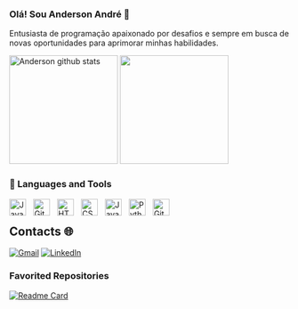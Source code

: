 ### Olá! Sou Anderson André 👋

Entusiasta de programação apaixonado por desafios e sempre em busca de novas oportunidades para aprimorar minhas habilidades.

<div>
  <img height="195px" src="https://github-readme-stats.vercel.app/api?username=andersoncp123&theme=transparent&border_color=407c85" alt="Anderson github stats" />
  <img height="195px" src="https://github-readme-stats.vercel.app/api/top-langs/?username=andersoncp123&show_icons=true&theme=transparent&border_color=407c85&rank_icon=github&include_all_commits=true&locale=pt-br" />  
</div>

### 🧰 Languages and Tools

<img align="left" alt="Java" width="30px" style="padding-right:10px;" src="https://cdn.jsdelivr.net/gh/devicons/devicon/icons/java/java-original.svg"/>
<img align="left" alt="Git" width="30px" style="padding-right:10px;" src="https://cdn.jsdelivr.net/gh/devicons/devicon/icons/git/git-original.svg" />
<img align="left" alt="HTML" width="30px" style="padding-right:10px;" src="https://cdn.jsdelivr.net/gh/devicons/devicon/icons/html5/html5-plain.svg" />
<img align="left" alt="CSS" width="30px" style="padding-right:10px;" src="https://cdn.jsdelivr.net/gh/devicons/devicon/icons/css3/css3-plain.svg" />
<img align="left" alt="JavaScript" width="30px" style="padding-right:10px;" src="https://cdn.jsdelivr.net/gh/devicons/devicon/icons/javascript/javascript-plain.svg" />
<img align="left" alt="Python" width="30px" style="padding-right:10px;" src="https://cdn.jsdelivr.net/gh/devicons/devicon/icons/python/python-plain.svg" />
<img align="left" alt="GitHub" width="30px" style="padding-right:10px;" src="https://cdn.jsdelivr.net/gh/devicons/devicon/icons/github/github-original.svg" />
<br />


## Contacts 🌐
[![Gmail](https://img.shields.io/badge/Gmail-D14836?style=for-the-badge&logo=gmail&logoColor=white)](mailto:andersoncp321@gmail.com)
[![LinkedIn](https://img.shields.io/badge/linkedin-%230077B5.svg?style=for-the-badge&logo=linkedin&logoColor=white)](https://www.linkedin.com/in/anderson-andr%C3%A9-aa7a43249/)


### Favorited Repositories
[![Readme Card](https://github-readme-stats.vercel.app/api/pin/?username=andersoncp123&repo=Beecrowd&border_color=407c85&theme=transparent)](https://github.com/andersoncp123/Beecrowd)
